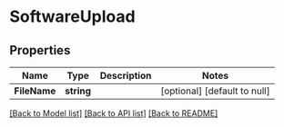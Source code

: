 # SoftwareUpload

## Properties
Name | Type | Description | Notes
------------ | ------------- | ------------- | -------------
**FileName** | **string** |  | [optional] [default to null]

[[Back to Model list]](../README.md#documentation-for-models) [[Back to API list]](../README.md#documentation-for-api-endpoints) [[Back to README]](../README.md)

